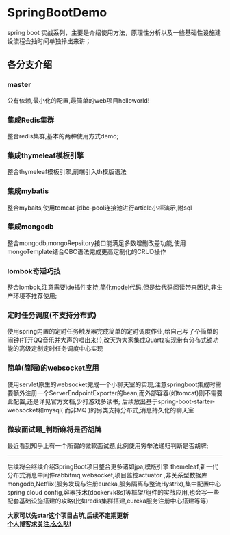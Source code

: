 # SpringBootDemo
spring boot 实战系列，主要是介绍使用方法，原理性分析以及一些基础性设施建设流程会抽时间单独拎出来讲；

## 各分支介绍

### master
公有依赖,最小化的配置,最简单的web项目helloworld!

### 集成Redis集群
整合redis集群,基本的两种使用方式demo;

### 集成thymeleaf模板引擎
整合thymeleaf模板引擎,前端引入th模版语法

### 集成mybatis
整合mybaits,使用tomcat-jdbc-pool连接池进行article小样演示,附sql

### 集成mongodb
整合mongodb,mongoRepsitory接口能满足多数增删改差功能,使用mongoTemplate结合QBC语法完成更高定制化的CRUD操作

### lombok奇淫巧技
整合lombok,注意需要ide插件支持,简化model代码,但是给代码阅读带来困扰,非生产环境不推荐使用;

### 定时任务调度(不支持分布式)
使用spring内置的定时任务触发器完成简单的定时调度作业,给自己写了个简单的闹钟(打开QQ音乐并大声的唱出来!!),改天为大家集成Quartz实现带有分布式锁功能的高级定制定时任务调度中心实现

### 简单(简陋)的websocket应用
使用servlet原生的websocket完成一个小聊天室的实现,注意springboot集成时需要额外注册一个ServerEndpointExporter的bean,而外部容器(如tomcat)则不需要此配置,还是详见官方文档,少打游戏多读书;
后续放出基于spring-boot-starter-websocket和mysql( 而非MQ )的另类支持分布式,消息持久化的聊天室

### 微软面试题_判断麻将是否胡牌
最近看到知乎上有一个所谓的微软面试题,此例使用穷举法递归判断是否胡牌;  

---

后续将会继续介绍SpringBoot项目整合更多诸如jpa,模版引擎 themeleaf,新一代分布式消息中间件rabbitmq,websocket,项目监控actuator ,非关系型数据库mongodb,Netflix(服务发现与注册eureka,服务隔离与整流Hystrix),集中配置中心spring cloud config,容器技术(docker+k8s)等框架/组件的实战应用,也会写一些配套基础设施搭建的攻略(比如redis集群搭建,eureka服务注册中心搭建等等)  

**大家可以先star这个项目占坑,后续不定期更新**  
**[个人博客求关注,么么哒!](http://blog.washmore.tech)**  